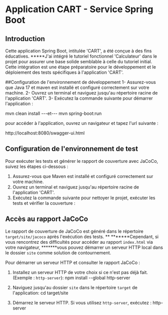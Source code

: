 # Application CART - Service Spring Boot

## Introduction

Cette application Spring Boot, intitulée 'CART', a été conçue à des fins éducatives.
 *****J'ai intégré le tutoriel fonctionnel 'Calculateur' dans le projet pour assurer une base solide semblable à celle du tutoriel initial.
 Cette intégration est une étape préparatoire pour le développement et le déploiement des tests spécifiques à l'application 'CART'.

##Configuration de l'environnement de développement
1- Assurez-vous que Java 17 et maven est installé et configuré correctement sur votre machine.
2- Ouvrez un terminal et naviguez jusqu'au répertoire racine de l'application 'CART'.
3- Exécutez la commande suivante pour démarrer l'application :

mvn clean install
---et---
mvn spring-boot:run

pour accéder à l'application, ouvrez un navigateur et tapez l'url suivante :

http://localhost:8080/swagger-ui.html

## Configuration de l'environnement de test

Pour exécuter les tests et générer le rapport de couverture avec JaCoCo, suivez les étapes ci-dessous :

1. Assurez-vous que Maven est installé et configuré correctement sur votre machine.
2. Ouvrez un terminal et naviguez jusqu'au répertoire racine de l'application 'CART'.
3. Exécutez la commande suivante pour nettoyer le projet, exécuter les tests et vérifier la couverture :

## Accès au rapport JaCoCo

Le rapport de couverture de JaCoCo est généré dans le répertoire `target/site/jacoco` après l'exécution des tests. **
*******Cependant, si vous rencontrez des difficultés pour accéder au rapport `index.html` via votre navigateur,
*******vous pouvez démarrer un serveur HTTP local dans le dossier `site` comme solution de contournement.

Pour démarrer un serveur HTTP et consulter le rapport JaCoCo :

1. Installez un serveur HTTP de votre choix si ce n'est pas déjà fait. (Exemple : `http-server`):
     npm install --global http-server

2. Naviguez jusqu'au dossier `site` dans le répertoire `target` de l'application:
     cd target/site

3. Démarrez le serveur HTTP. Si vous utilisez `http-server`, exécutez :
     http-server